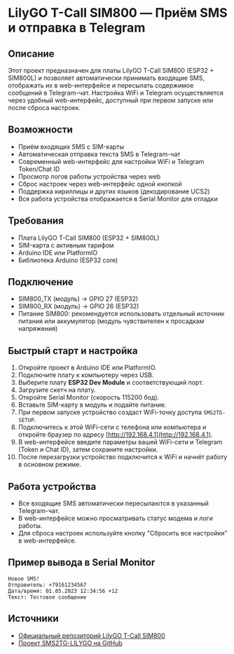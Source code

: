 # LilyGO T-Call SIM800 — Приём SMS и отправка в Telegram

## Описание

Этот проект предназначен для платы LilyGO T-Call SIM800 (ESP32 + SIM800L) и позволяет автоматически принимать входящие SMS, отображать их в web-интерфейсе и пересылать содержимое сообщений в Telegram-чат. Настройка WiFi и Telegram осуществляется через удобный web-интерфейс, доступный при первом запуске или после сброса настроек.

## Возможности

-   Приём входящих SMS с SIM-карты
-   Автоматическая отправка текста SMS в Telegram-чат
-   Современный web-интерфейс для настройки WiFi и Telegram Token/Chat ID
-   Просмотр логов работы устройства через web
-   Сброс настроек через web-интерфейс одной кнопкой
-   Поддержка кириллицы и других языков (декодирование UCS2)
-   Вся работа устройства отображается в Serial Monitor для отладки

## Требования

-   Плата LilyGO T-Call SIM800 (ESP32 + SIM800L)
-   SIM-карта с активным тарифом
-   Arduino IDE или PlatformIO
-   Библиотека Arduino (ESP32 core)

## Подключение

-   SIM800_TX (модуль) → GPIO 27 (ESP32)
-   SIM800_RX (модуль) → GPIO 26 (ESP32)
-   Питание SIM800: рекомендуется использовать отдельный источник питания или аккумулятор (модуль чувствителен к просадкам напряжения)

## Быстрый старт и настройка

1. Откройте проект в Arduino IDE или PlatformIO.
2. Подключите плату к компьютеру через USB.
3. Выберите плату **ESP32 Dev Module** и соответствующий порт.
4. Загрузите скетч на плату.
5. Откройте Serial Monitor (скорость 115200 бод).
6. Вставьте SIM-карту в модуль и подайте питание.
7. При первом запуске устройство создаст WiFi-точку доступа `SMS2TG-SETUP`.
8. Подключитесь к этой WiFi-сети с телефона или компьютера и откройте браузер по адресу [http://192.168.4.1](http://192.168.4.1).
9. В web-интерфейсе введите параметры вашей WiFi-сети и Telegram (Token и Chat ID), затем сохраните настройки.
10. После перезагрузки устройство подключится к WiFi и начнёт работу в основном режиме.

## Работа устройства

-   Все входящие SMS автоматически пересылаются в указанный Telegram-чат.
-   В web-интерфейсе можно просматривать статус модема и логи работы.
-   Для сброса настроек используйте кнопку "Сбросить все настройки" в web-интерфейсе.

## Пример вывода в Serial Monitor

```
Новое SMS!
Отправитель: +79161234567
Дата/время: 01.05.2023 12:34:56 +12
Текст: Тестовое сообщение
```

## Источники

-   [Официальный репозиторий LilyGO T-Call SIM800](https://github.com/Xinyuan-LilyGO/LilyGo-T-Call-SIM800)
-   [Проект SMS2TG-LILYGO на GitHub](https://github.com/myroom/SMS2TG-LILYGO)
